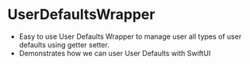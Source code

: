 # UserDefaultsWrapper

- Easy to use User Defaults Wrapper to manage user all types of user defaults using getter setter. 
- Demonstrates how we can user User Defaults with SwiftUI
